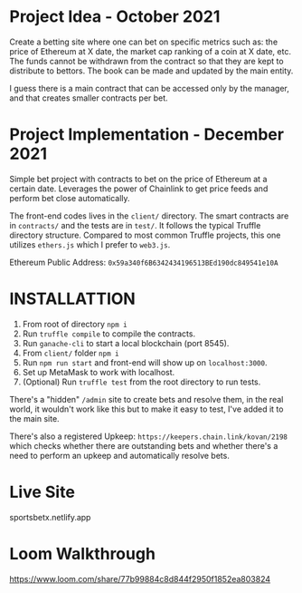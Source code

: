# Project Idea - October 2021

Create a betting site where one can bet on specific metrics such as: the price of Ethereum at X date, the market cap ranking of a coin at X date, etc.
The funds cannot be withdrawn from the contract so that they are kept to distribute to bettors.
The book can be made and updated by the main entity.

I guess there is a main contract that can be accessed only by the manager, and that creates smaller contracts per bet.

# Project Implementation - December 2021

Simple bet project with contracts to bet on the price of Ethereum at a certain date. Leverages the power of Chainlink to get price feeds and perform bet close automatically. 

The front-end codes lives in the `client/` directory. The smart contracts are in `contracts/` and the tests are in `test/`. It follows the typical Truffle directory structure.
Compared to most common Truffle projects, this one utilizes `ethers.js` which I prefer to `web3.js`.

Ethereum Public Address: `0x59a340f6B6342434196513BEd190dc849541e10A`

# INSTALLATTION

1. From root of directory `npm i`
2. Run `truffle compile` to compile the contracts.
3. Run `ganache-cli` to start a local blockchain (port 8545).
4. From `client/` folder `npm i`
5. Run `npm run start` and front-end will show up on `localhost:3000`.
6. Set up MetaMask to work with localhost.
7. (Optional) Run `truffle test` from the root directory to run tests.

There's a "hidden" `/admin` site to create bets and resolve them, in the real world, it wouldn't work like this but to make it easy to test, I've added it to the main site.

There's also a registered Upkeep: `https://keepers.chain.link/kovan/2198` which checks whether there are outstanding bets and whether there's a need to perform an upkeep and automatically resolve bets.

# Live Site

sportsbetx.netlify.app

# Loom Walkthrough

https://www.loom.com/share/77b99884c8d844f2950f1852ea803824
